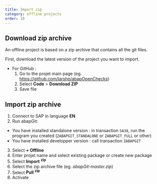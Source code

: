 ```yaml
---
title: Import zip
category: offline projects
order: 10
---
```


## Download zip archive ## 
An offline project is based on a zip archive that contains all the git files.

First, download the latest version of the project you want to import. 

* For GitHub :
   1. Go to the projet main page (eg. https://github.com/larshp/abapOpenChecks)
   2. Select **Code** > **Download ZIP**
   3. Save file

## Import zip archive ##
1. Connect to SAP in language **EN**
2. Run abapGit:
  * You have installed standalone version : in transaction `SA38`, run the program you created  (`ZABAPGIT_STANDALONE` or `ZABAPGIT_FULL` or other)
  * You have installed developper version : call transaction `ZABAPGIT`
3. Select **+ Offline**
4. Enter projet name and select existing package or create new package
5. Select **Import <sup>zip</sup>**
6. Select the zip archive file (eg. *abapGit-master.zip*)
7. Select **Pull <sup>zip</sup>**
8. Activate
